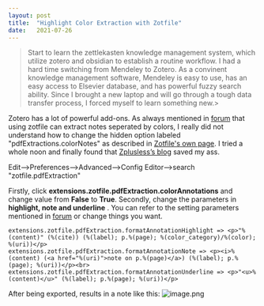 ```yaml
---
layout: post
title:  "Highlight Color Extraction with Zotfile"
date:   2021-07-26
---
```

>Start to learn the zettlekasten knowledge management system, which utilize zotero and obsidian to establish a routine workflow. I had a hard time switching from Mendeley to Zotero. As a convinent knowledge management software, Mendeley is easy to use, has an easy access to Elsevier database, and has powerful fuzzy search ability. Since I brought a new laptop and will go through a tough data transfer process, I forced myself to learn something new.>

Zotero has a lot of powerful add-ons. As always mentioned in [forum](https://forums.zotero.org/discussion/40967/zotfile-annotation-color-extraction/p1) that using zotfile can extract notes seperated by colors, I really did not understand how to change the hidden option labeled "pdfExtractions.colorNotes" as described in [Zotfile's own page](http://zotfile.com/). I tried a whole noon and finally found that [Zplusless’s blog](https://blog.monsterz.cn/blog/zotero%E4%B8%ADzotfile%E6%8F%90%E5%8F%96%E7%AC%94%E8%AE%B0%E6%A0%BC%E5%BC%8F%E8%AE%BE%E7%BD%AE/) saved my ass.


Edit—->Preferences—->Advanced—->Config Editor—->search "zotfile.pdfExtraction"

Firstly, click **extensions.zotfile.pdfExtraction.colorAnnotations** and change value from **False** to **True**.
Secondly, change the parameters in **highlight, note and underline** . You can refer to the setting parameters mentioned in [forum](https://forum.obsidian.md/t/zotero-best-practices/164/57) or change things you want.
```
extensions.zotfile.pdfExtraction.formatAnnotationHighlight => <p>"%(content)" (%(cite)) (%(label); p.%(page); %(color_category)/%(color); %(uri))</p>
extensions.zotfile.pdfExtraction.formatAnnotationNote => <p><i>%(content) (<a href="%(uri)">note on p.%(page)</a>) (%(label); p.%(page); %(uri))</p><br>
extensions.zotfile.pdfExtraction.formatAnnotationUnderline => <p>"<u>%(content)</u>" (%(label); p.%(page); %(uri))</p>
```
After being exported, results in a note like this:
![image.png](https://upload-images.jianshu.io/upload_images/31743-e1503d97020f7a58.png?imageMogr2/auto-orient/strip%7CimageView2/2/w/1240)


